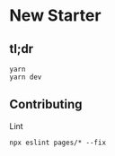 # New Starter

## tl;dr

    yarn
    yarn dev

## Contributing

Lint

    npx eslint pages/* --fix
